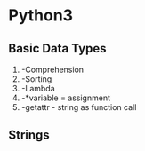 # Python3

## Basic Data Types
1. -Comprehension
1. -Sorting
1. -Lambda
1. -*variable = assignment
1. -getattr - string as function call

## Strings
